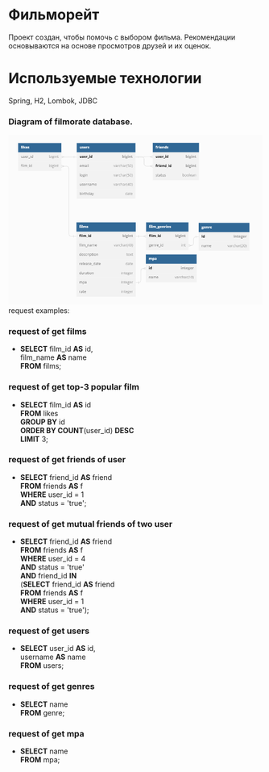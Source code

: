 # Фильморейт
Проект создан, чтобы помочь с выбором фильма. Рекомендации основываются на основе просмотров друзей и их оценок.  

# Используемые технологии
Spring, H2, Lombok, JDBC  

### Diagram of filmorate database.
![Screenshot of the diagram of database.](/src/main/resources/images/diagram.png/)
request examples:

### request of get films  
- **SELECT** film_id **AS** id,  
film_name **AS** name  
**FROM** films;

### request of get top-3 popular film  
- **SELECT** film_id **AS** id  
**FROM** likes  
**GROUP BY** id  
**ORDER BY COUNT**(user_id) **DESC**  
**LIMIT** 3;  

### request of get friends of user  
- **SELECT** friend_id **AS** friend  
**FROM** friends **AS** f  
**WHERE** user_id = 1  
**AND** status = 'true';

### request of get mutual friends of two user  
- **SELECT** friend_id **AS** friend  
**FROM** friends **AS** f  
**WHERE** user_id = 4  
**AND** status = 'true'  
**AND** friend_id **IN**  
(**SELECT** friend_id **AS** friend  
**FROM** friends **AS** f  
**WHERE** user_id = 1  
**AND** status = 'true');

### request of get users  
- **SELECT** user_id **AS** id,  
username **AS** name  
**FROM** users;

### request of get genres
- **SELECT** name  
**FROM** genre;

### request of get mpa
- **SELECT** name  
**FROM** mpa;
